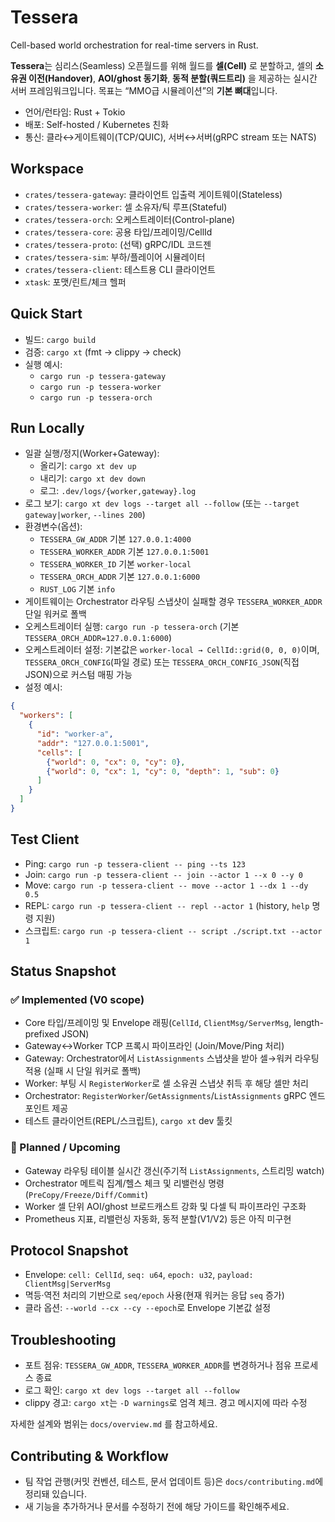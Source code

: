# Tessera

Cell-based world orchestration for real-time servers in Rust.

**Tessera**는 심리스(Seamless) 오픈월드를 위해 월드를 **셀(Cell)** 로 분할하고,
셀의 **소유권 이전(Handover)**, **AOI/ghost 동기화**, **동적 분할(쿼드트리)** 을 제공하는
실시간 서버 프레임워크입니다. 목표는 “MMO급 시뮬레이션”의 **기본 뼈대**입니다.

- 언어/런타임: Rust + Tokio
- 배포: Self-hosted / Kubernetes 친화
- 통신: 클라↔게이트웨이(TCP/QUIC), 서버↔서버(gRPC stream 또는 NATS)

## Workspace
- `crates/tessera-gateway`: 클라이언트 입출력 게이트웨이(Stateless)
- `crates/tessera-worker`: 셀 소유자/틱 루프(Stateful)
- `crates/tessera-orch`: 오케스트레이터(Control-plane)
- `crates/tessera-core`: 공용 타입/프레이밍/CellId
- `crates/tessera-proto`: (선택) gRPC/IDL 코드젠
- `crates/tessera-sim`: 부하/플레이어 시뮬레이터
- `crates/tessera-client`: 테스트용 CLI 클라이언트
- `xtask`: 포맷/린트/체크 헬퍼

## Quick Start
- 빌드: `cargo build`
- 검증: `cargo xt` (fmt → clippy → check)
- 실행 예시:
  - `cargo run -p tessera-gateway`
  - `cargo run -p tessera-worker`
  - `cargo run -p tessera-orch`

## Run Locally
- 일괄 실행/정지(Worker+Gateway):
  - 올리기: `cargo xt dev up`
  - 내리기: `cargo xt dev down`
  - 로그: `.dev/logs/{worker,gateway}.log`
- 로그 보기: `cargo xt dev logs --target all --follow` (또는 `--target gateway|worker`, `--lines 200`)
- 환경변수(옵션):
  - `TESSERA_GW_ADDR` 기본 `127.0.0.1:4000`
  - `TESSERA_WORKER_ADDR` 기본 `127.0.0.1:5001`
  - `TESSERA_WORKER_ID` 기본 `worker-local`
  - `TESSERA_ORCH_ADDR` 기본 `127.0.0.1:6000`
  - `RUST_LOG` 기본 `info`
- 게이트웨이는 Orchestrator 라우팅 스냅샷이 실패할 경우 `TESSERA_WORKER_ADDR` 단일 워커로 폴백
- 오케스트레이터 실행: `cargo run -p tessera-orch` (기본 `TESSERA_ORCH_ADDR=127.0.0.1:6000`)
- 오케스트레이터 설정: 기본값은 `worker-local → CellId::grid(0, 0, 0)`이며, `TESSERA_ORCH_CONFIG`(파일 경로) 또는 `TESSERA_ORCH_CONFIG_JSON`(직접 JSON)으로 커스텀 매핑 가능
- 설정 예시:
```json
{
  "workers": [
    {
      "id": "worker-a",
      "addr": "127.0.0.1:5001",
      "cells": [
        {"world": 0, "cx": 0, "cy": 0},
        {"world": 0, "cx": 1, "cy": 0, "depth": 1, "sub": 0}
      ]
    }
  ]
}
```

## Test Client
- Ping: `cargo run -p tessera-client -- ping --ts 123`
- Join: `cargo run -p tessera-client -- join --actor 1 --x 0 --y 0`
- Move: `cargo run -p tessera-client -- move --actor 1 --dx 1 --dy 0.5`
- REPL: `cargo run -p tessera-client -- repl --actor 1` (history, `help` 명령 지원)
- 스크립트: `cargo run -p tessera-client -- script ./script.txt --actor 1`

## Status Snapshot

### ✅ Implemented (V0 scope)
- Core 타입/프레이밍 및 Envelope 래핑(`CellId`, `ClientMsg/ServerMsg`, length-prefixed JSON)
- Gateway↔Worker TCP 프록시 파이프라인 (Join/Move/Ping 처리)
- Gateway: Orchestrator에서 `ListAssignments` 스냅샷을 받아 셀→워커 라우팅 적용 (실패 시 단일 워커로 폴백)
- Worker: 부팅 시 `RegisterWorker`로 셀 소유권 스냅샷 취득 후 해당 셀만 처리
- Orchestrator: `RegisterWorker`/`GetAssignments`/`ListAssignments` gRPC 엔드포인트 제공
- 테스트 클라이언트(REPL/스크립트), `cargo xt` dev 툴킷

### 🚧 Planned / Upcoming
- Gateway 라우팅 테이블 실시간 갱신(주기적 `ListAssignments`, 스트리밍 watch)
- Orchestrator 메트릭 집계/헬스 체크 및 리밸런싱 명령(`PreCopy/Freeze/Diff/Commit`)
- Worker 셀 단위 AOI/ghost 브로드캐스트 강화 및 다셀 틱 파이프라인 구조화
- Prometheus 지표, 리밸런싱 자동화, 동적 분할(V1/V2) 등은 아직 미구현

## Protocol Snapshot
- Envelope: `cell: CellId`, `seq: u64`, `epoch: u32`, `payload: ClientMsg|ServerMsg`
- 멱등·역전 처리의 기반으로 `seq/epoch` 사용(현재 워커는 응답 `seq` 증가)
- 클라 옵션: `--world --cx --cy --epoch`로 Envelope 기본값 설정

## Troubleshooting
- 포트 점유: `TESSERA_GW_ADDR`, `TESSERA_WORKER_ADDR`를 변경하거나 점유 프로세스 종료
- 로그 확인: `cargo xt dev logs --target all --follow`
- clippy 경고: `cargo xt`는 `-D warnings`로 엄격 체크. 경고 메시지에 따라 수정

자세한 설계와 범위는 `docs/overview.md` 를 참고하세요.

## Contributing & Workflow
- 팀 작업 관행(커밋 컨벤션, 테스트, 문서 업데이트 등)은 `docs/contributing.md`에 정리돼 있습니다.
- 새 기능을 추가하거나 문서를 수정하기 전에 해당 가이드를 확인해주세요.

